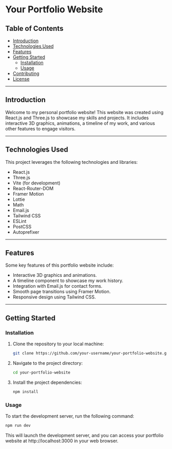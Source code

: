 # Your Portfolio Website

## Table of Contents

- [Introduction](#introduction)
- [Technologies Used](#technologies-used)
- [Features](#features)
- [Getting Started](#getting-started)
  - [Installation](#installation)
  - [Usage](#usage)
- [Contributing](#contributing)
- [License](#license)

---

## Introduction

Welcome to my personal portfolio website! This website was created using React.js and Three.js to showcase my skills and projects. It includes interactive 3D graphics, animations, a timeline of my work, and various other features to engage visitors.

---

## Technologies Used

This project leverages the following technologies and libraries:

- React.js
- Three.js
- Vite (for development)
- React-Router-DOM
- Framer Motion
- Lottie
- Math
- Email.js
- Tailwind CSS
- ESLint
- PostCSS
- Autoprefixer

---

## Features

Some key features of this portfolio website include:

- Interactive 3D graphics and animations.
- A timeline component to showcase my work history.
- Integration with Email.js for contact forms.
- Smooth page transitions using Framer Motion.
- Responsive design using Tailwind CSS.

---

## Getting Started

### Installation

1. Clone the repository to your local machine:

    ```bash
    git clone https://github.com/your-username/your-portfolio-website.git
    ```

2. Navigate to the project directory:

    ```bash
    cd your-portfolio-website
    ```

3. Install the project dependencies:

    ```bash
    npm install
    ```

### Usage

To start the development server, run the following command:

```bash
npm run dev
```

This will launch the development server, and you can access your portfolio website at http://localhost:3000 in your web browser.

<!-- # Contributing
If you'd like to contribute to this project, please follow these guidelines:

- Fork the repository on GitHub.
- Create a new branch with a descriptive name.
- Make your changes and commit them with clear commit messages.
- Push your branch to your fork.
- Create a pull request to the main branch of the original repository. -->
